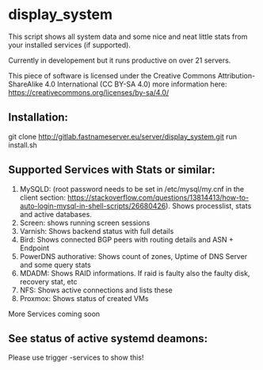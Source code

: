 # display_system

This script shows all system data and some nice and neat little stats from your installed services (if supported).

Currently in developement but it runs productive on over 21 servers.

This piece of software is licensed under the Creative Commons Attribution-ShareAlike 4.0 International (CC BY-SA 4.0) more information here: https://creativecommons.org/licenses/by-sa/4.0/

## Installation:

git clone http://gitlab.fastnameserver.eu/server/display_system.git
run install.sh

## Supported Services with Stats or similar:


1. MySQLD: (root password needs to be set in /etc/mysql/my.cnf in the client section: https://stackoverflow.com/questions/13814413/how-to-auto-login-mysql-in-shell-scripts/26680426). Shows processlist, stats and active databases.
2. Screen: shows running screen sessions
3. Varnish: Shows backend status with full details
4. Bird: Shows connected BGP peers with routing details and ASN + Endpoint
5. PowerDNS authorative: Shows count of zones, Uptime of DNS Server and some query stats
6. MDADM: Shows RAID informations. If raid is faulty also the faulty disk, recovery stat, etc
7. NFS: Shows active connections and lists these
8. Proxmox: Shows status of created VMs

More Services coming soon

## See status of active systemd deamons:

Please use trigger -services to show this!
